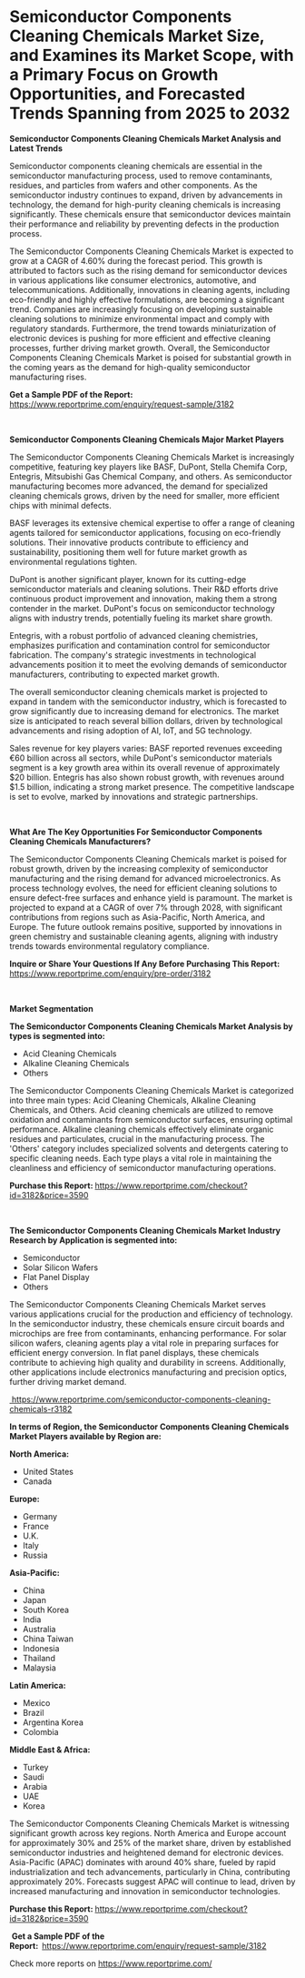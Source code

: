 <p><h1>Semiconductor Components Cleaning Chemicals Market Size, and Examines its Market Scope, with a Primary Focus on Growth Opportunities, and Forecasted Trends Spanning from 2025 to 2032</h1></p><p><strong>Semiconductor Components Cleaning Chemicals Market Analysis and Latest Trends</strong></p>
<p><p>Semiconductor components cleaning chemicals are essential in the semiconductor manufacturing process, used to remove contaminants, residues, and particles from wafers and other components. As the semiconductor industry continues to expand, driven by advancements in technology, the demand for high-purity cleaning chemicals is increasing significantly. These chemicals ensure that semiconductor devices maintain their performance and reliability by preventing defects in the production process.</p><p>The Semiconductor Components Cleaning Chemicals Market is expected to grow at a CAGR of 4.60% during the forecast period. This growth is attributed to factors such as the rising demand for semiconductor devices in various applications like consumer electronics, automotive, and telecommunications. Additionally, innovations in cleaning agents, including eco-friendly and highly effective formulations, are becoming a significant trend. Companies are increasingly focusing on developing sustainable cleaning solutions to minimize environmental impact and comply with regulatory standards. Furthermore, the trend towards miniaturization of electronic devices is pushing for more efficient and effective cleaning processes, further driving market growth. Overall, the Semiconductor Components Cleaning Chemicals Market is poised for substantial growth in the coming years as the demand for high-quality semiconductor manufacturing rises.</p></p>
<p><strong>Get a Sample PDF of the Report:&nbsp;</strong> <a href="https://www.reportprime.com/enquiry/request-sample/3182?utm_campaign=2202&utm_medium=2&utm_source=Github&utm_content=ia&utm_term=18032025&utm_id=semiconductor-components-cleaning-chemicals">https://www.reportprime.com/enquiry/request-sample/3182</a></p>
<p>&nbsp;</p>
<p><strong>Semiconductor Components Cleaning Chemicals Major Market Players</strong></p>
<p><p>The Semiconductor Components Cleaning Chemicals Market is increasingly competitive, featuring key players like BASF, DuPont, Stella Chemifa Corp, Entegris, Mitsubishi Gas Chemical Company, and others. As semiconductor manufacturing becomes more advanced, the demand for specialized cleaning chemicals grows, driven by the need for smaller, more efficient chips with minimal defects.</p><p>BASF leverages its extensive chemical expertise to offer a range of cleaning agents tailored for semiconductor applications, focusing on eco-friendly solutions. Their innovative products contribute to efficiency and sustainability, positioning them well for future market growth as environmental regulations tighten.</p><p>DuPont is another significant player, known for its cutting-edge semiconductor materials and cleaning solutions. Their R&D efforts drive continuous product improvement and innovation, making them a strong contender in the market. DuPont's focus on semiconductor technology aligns with industry trends, potentially fueling its market share growth.</p><p>Entegris, with a robust portfolio of advanced cleaning chemistries, emphasizes purification and contamination control for semiconductor fabrication. The company's strategic investments in technological advancements position it to meet the evolving demands of semiconductor manufacturers, contributing to expected market growth.</p><p>The overall semiconductor cleaning chemicals market is projected to expand in tandem with the semiconductor industry, which is forecasted to grow significantly due to increasing demand for electronics. The market size is anticipated to reach several billion dollars, driven by technological advancements and rising adoption of AI, IoT, and 5G technology.</p><p>Sales revenue for key players varies: BASF reported revenues exceeding €60 billion across all sectors, while DuPont's semiconductor materials segment is a key growth area within its overall revenue of approximately $20 billion. Entegris has also shown robust growth, with revenues around $1.5 billion, indicating a strong market presence. The competitive landscape is set to evolve, marked by innovations and strategic partnerships.</p></p>
<p>&nbsp;</p>
<p><strong>What Are The Key Opportunities For Semiconductor Components Cleaning Chemicals Manufacturers?</strong></p>
<p><p>The Semiconductor Components Cleaning Chemicals market is poised for robust growth, driven by the increasing complexity of semiconductor manufacturing and the rising demand for advanced microelectronics. As process technology evolves, the need for efficient cleaning solutions to ensure defect-free surfaces and enhance yield is paramount. The market is projected to expand at a CAGR of over 7% through 2028, with significant contributions from regions such as Asia-Pacific, North America, and Europe. The future outlook remains positive, supported by innovations in green chemistry and sustainable cleaning agents, aligning with industry trends towards environmental regulatory compliance.</p></p>
<p><strong>Inquire or Share Your Questions If Any Before Purchasing This Report:</strong> <a href="https://www.reportprime.com/enquiry/pre-order/3182?utm_campaign=2202&utm_medium=2&utm_source=Github&utm_content=ia&utm_term=18032025&utm_id=semiconductor-components-cleaning-chemicals">https://www.reportprime.com/enquiry/pre-order/3182</a></p>
<p>&nbsp;</p>
<p><strong>Market Segmentation</strong></p>
<p><strong>The Semiconductor Components Cleaning Chemicals Market Analysis by types is segmented into:</strong></p>
<p><ul><li>Acid Cleaning Chemicals</li><li>Alkaline Cleaning Chemicals</li><li>Others</li></ul></p>
<p><p>The Semiconductor Components Cleaning Chemicals Market is categorized into three main types: Acid Cleaning Chemicals, Alkaline Cleaning Chemicals, and Others. Acid cleaning chemicals are utilized to remove oxidation and contaminants from semiconductor surfaces, ensuring optimal performance. Alkaline cleaning chemicals effectively eliminate organic residues and particulates, crucial in the manufacturing process. The 'Others' category includes specialized solvents and detergents catering to specific cleaning needs. Each type plays a vital role in maintaining the cleanliness and efficiency of semiconductor manufacturing operations.</p></p>
<p><strong>Purchase this Report:&nbsp;</strong><a href="https://www.reportprime.com/checkout?id=3182&price=3590&utm_campaign=2202&utm_medium=2&utm_source=Github&utm_content=ia&utm_term=18032025&utm_id=semiconductor-components-cleaning-chemicals">https://www.reportprime.com/checkout?id=3182&price=3590</a></p>
<p>&nbsp;</p>
<p><strong>The Semiconductor Components Cleaning Chemicals Market Industry Research by Application is segmented into:</strong></p>
<p><ul><li>Semiconductor</li><li>Solar Silicon Wafers</li><li>Flat Panel Display</li><li>Others</li></ul></p>
<p><p>The Semiconductor Components Cleaning Chemicals Market serves various applications crucial for the production and efficiency of technology. In the semiconductor industry, these chemicals ensure circuit boards and microchips are free from contaminants, enhancing performance. For solar silicon wafers, cleaning agents play a vital role in preparing surfaces for efficient energy conversion. In flat panel displays, these chemicals contribute to achieving high quality and durability in screens. Additionally, other applications include electronics manufacturing and precision optics, further driving market demand.</p></p>
<p><a href="https://www.reportprime.com/semiconductor-components-cleaning-chemicals-r3182?utm_campaign=2202&utm_medium=2&utm_source=Github&utm_content=ia&utm_term=18032025&utm_id=semiconductor-components-cleaning-chemicals">&nbsp;https://www.reportprime.com/semiconductor-components-cleaning-chemicals-r3182</a></p>
<p><strong>In terms of Region, the Semiconductor Components Cleaning Chemicals Market Players available by Region are:</strong></p>
<p>
    <p> <strong> North America: </strong>
        <ul>
            <li>United States</li>
            <li>Canada</li>
        </ul>
        </p> 
    <p> <strong> Europe: </strong>
        <ul>
            <li>Germany</li>
            <li>France</li>
            <li>U.K.</li>
            <li>Italy</li>
            <li>Russia</li>
        </ul>
        </p> 
    <p> <strong> Asia-Pacific: </strong>
        <ul>
            <li>China</li>
            <li>Japan</li>
            <li>South Korea</li>
            <li>India</li>
            <li>Australia</li>
            <li>China Taiwan</li>
            <li>Indonesia</li>
            <li>Thailand</li>
            <li>Malaysia</li>
        </ul>
        </p> 
    <p> <strong> Latin America: </strong>
        <ul>
            <li>Mexico</li>
            <li>Brazil</li>
            <li>Argentina Korea</li>
            <li>Colombia</li>
        </ul>
        </p> 
    <p> <strong> Middle East & Africa: </strong>
        <ul>
            <li>Turkey</li>
            <li>Saudi</li>
            <li>Arabia</li>
            <li>UAE</li>
            <li>Korea</li>
        </ul>
    </p>
    </p>
<p><p>The Semiconductor Components Cleaning Chemicals Market is witnessing significant growth across key regions. North America and Europe account for approximately 30% and 25% of the market share, driven by established semiconductor industries and heightened demand for electronic devices. Asia-Pacific (APAC) dominates with around 40% share, fueled by rapid industrialization and tech advancements, particularly in China, contributing approximately 20%. Forecasts suggest APAC will continue to lead, driven by increased manufacturing and innovation in semiconductor technologies.</p></p>
<p><strong>Purchase this Report: </strong><a href="https://www.reportprime.com/checkout?id=3182&price=3590&utm_campaign=2202&utm_medium=2&utm_source=Github&utm_content=ia&utm_term=18032025&utm_id=semiconductor-components-cleaning-chemicals">https://www.reportprime.com/checkout?id=3182&price=3590</a></p>
<p>&nbsp;<strong>Get a Sample PDF of the Report:&nbsp;&nbsp;</strong><a href="https://www.reportprime.com/enquiry/request-sample/3182?utm_campaign=2202&utm_medium=2&utm_source=Github&utm_content=ia&utm_term=18032025&utm_id=semiconductor-components-cleaning-chemicals">https://www.reportprime.com/enquiry/request-sample/3182</a></p>
<p><strong></strong></p>
<p>Check more reports on <a href="https://www.reportprime.com/?utm_campaign=2202&utm_medium=2&utm_source=Github&utm_content=ia&utm_term=18032025&utm_id=semiconductor-components-cleaning-chemicals">https://www.reportprime.com/</a></p>